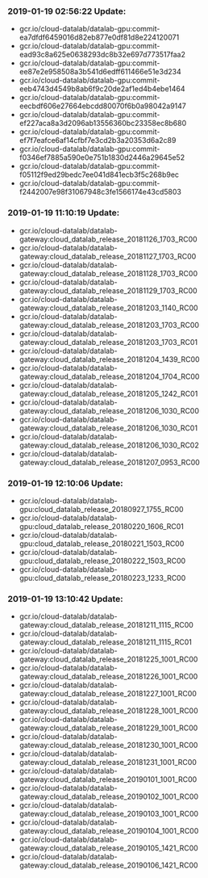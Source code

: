 ### 2019-01-19 02:56:22 Update:

- gcr.io/cloud-datalab/datalab-gpu:commit-ea7dfdf6459016d82eb877e0df81d8e224120071
- gcr.io/cloud-datalab/datalab-gpu:commit-ead93c8a625e0638293dc8b32e697d773517faa2
- gcr.io/cloud-datalab/datalab-gpu:commit-ee87e2e958508a3b541d6edff611466e51e3d234
- gcr.io/cloud-datalab/datalab-gpu:commit-eeb4743d4549b8ab6f9c20de2af1ed4b4ebe1464
- gcr.io/cloud-datalab/datalab-gpu:commit-eecbdf606e27664ebcdd80070f6b0a98042a9147
- gcr.io/cloud-datalab/datalab-gpu:commit-ef227aca8a3d2096ab13556360bc23358ec8b680
- gcr.io/cloud-datalab/datalab-gpu:commit-ef7f7eafce6af14cfbf7e3cd2b3a20353d6a2c89
- gcr.io/cloud-datalab/datalab-gpu:commit-f0346ef7885a590e0e751b1830d2446a29645e52
- gcr.io/cloud-datalab/datalab-gpu:commit-f05112f9ed29bedc7ee041d841ecb3f5c268b9ec
- gcr.io/cloud-datalab/datalab-gpu:commit-f2442007e98f31067948c3fe1566174e43cd5803
### 2019-01-19 11:10:19 Update:

- gcr.io/cloud-datalab/datalab-gateway:cloud_datalab_release_20181126_1703_RC00
- gcr.io/cloud-datalab/datalab-gateway:cloud_datalab_release_20181127_1703_RC00
- gcr.io/cloud-datalab/datalab-gateway:cloud_datalab_release_20181128_1703_RC00
- gcr.io/cloud-datalab/datalab-gateway:cloud_datalab_release_20181129_1703_RC00
- gcr.io/cloud-datalab/datalab-gateway:cloud_datalab_release_20181203_1140_RC00
- gcr.io/cloud-datalab/datalab-gateway:cloud_datalab_release_20181203_1703_RC00
- gcr.io/cloud-datalab/datalab-gateway:cloud_datalab_release_20181203_1703_RC01
- gcr.io/cloud-datalab/datalab-gateway:cloud_datalab_release_20181204_1439_RC00
- gcr.io/cloud-datalab/datalab-gateway:cloud_datalab_release_20181204_1704_RC00
- gcr.io/cloud-datalab/datalab-gateway:cloud_datalab_release_20181205_1242_RC01
- gcr.io/cloud-datalab/datalab-gateway:cloud_datalab_release_20181206_1030_RC00
- gcr.io/cloud-datalab/datalab-gateway:cloud_datalab_release_20181206_1030_RC01
- gcr.io/cloud-datalab/datalab-gateway:cloud_datalab_release_20181206_1030_RC02
- gcr.io/cloud-datalab/datalab-gateway:cloud_datalab_release_20181207_0953_RC00
### 2019-01-19 12:10:06 Update:

- gcr.io/cloud-datalab/datalab-gpu:cloud_datalab_release_20180927_1755_RC00
- gcr.io/cloud-datalab/datalab-gpu:cloud_datalab_release_20180220_1606_RC01
- gcr.io/cloud-datalab/datalab-gpu:cloud_datalab_release_20180221_1503_RC00
- gcr.io/cloud-datalab/datalab-gpu:cloud_datalab_release_20180222_1503_RC00
- gcr.io/cloud-datalab/datalab-gpu:cloud_datalab_release_20180223_1233_RC00
### 2019-01-19 13:10:42 Update:

- gcr.io/cloud-datalab/datalab-gateway:cloud_datalab_release_20181211_1115_RC00
- gcr.io/cloud-datalab/datalab-gateway:cloud_datalab_release_20181211_1115_RC01
- gcr.io/cloud-datalab/datalab-gateway:cloud_datalab_release_20181225_1001_RC00
- gcr.io/cloud-datalab/datalab-gateway:cloud_datalab_release_20181226_1001_RC00
- gcr.io/cloud-datalab/datalab-gateway:cloud_datalab_release_20181227_1001_RC00
- gcr.io/cloud-datalab/datalab-gateway:cloud_datalab_release_20181228_1001_RC00
- gcr.io/cloud-datalab/datalab-gateway:cloud_datalab_release_20181229_1001_RC00
- gcr.io/cloud-datalab/datalab-gateway:cloud_datalab_release_20181230_1001_RC00
- gcr.io/cloud-datalab/datalab-gateway:cloud_datalab_release_20181231_1001_RC00
- gcr.io/cloud-datalab/datalab-gateway:cloud_datalab_release_20190101_1001_RC00
- gcr.io/cloud-datalab/datalab-gateway:cloud_datalab_release_20190102_1001_RC00
- gcr.io/cloud-datalab/datalab-gateway:cloud_datalab_release_20190103_1001_RC00
- gcr.io/cloud-datalab/datalab-gateway:cloud_datalab_release_20190104_1001_RC00
- gcr.io/cloud-datalab/datalab-gateway:cloud_datalab_release_20190105_1421_RC00
- gcr.io/cloud-datalab/datalab-gateway:cloud_datalab_release_20190106_1421_RC00
